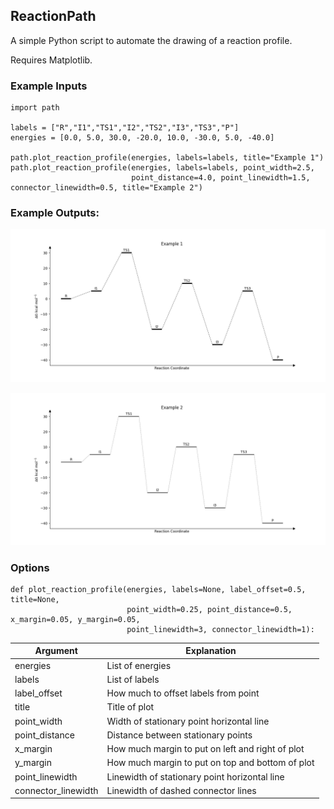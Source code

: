 ## ReactionPath
A simple Python script to automate the drawing of a reaction profile.

Requires Matplotlib.

### Example Inputs
```
import path

labels = ["R","I1","TS1","I2","TS2","I3","TS3","P"]
energies = [0.0, 5.0, 30.0, -20.0, 10.0, -30.0, 5.0, -40.0]

path.plot_reaction_profile(energies, labels=labels, title="Example 1")
path.plot_reaction_profile(energies, labels=labels, point_width=2.5, 
                           point_distance=4.0, point_linewidth=1.5, connector_linewidth=0.5, title="Example 2")

```

### Example Outputs:
![Example Plot One](examples/example1.png)

![Example Plot Two](examples/example2.png)

### Options
```
def plot_reaction_profile(energies, labels=None, label_offset=0.5, title=None, 
                          point_width=0.25, point_distance=0.5, x_margin=0.05, y_margin=0.05,
                          point_linewidth=3, connector_linewidth=1):
```

| Argument            | Explanation                                      |
|---------------------|--------------------------------------------------|
| energies            | List of energies                                 |
| labels              | List of labels                                   |
| label_offset        | How much to offset labels from point             |
| title               | Title of plot                                    |
| point_width         | Width of stationary point horizontal line        |
| point_distance      | Distance between stationary points               |
| x_margin            | How much margin to put on left and right of plot |
| y_margin            | How much margin to put on top and bottom of plot |
| point_linewidth     | Linewidth of stationary point horizontal line    |
| connector_linewidth | Linewidth of dashed connector lines              |
